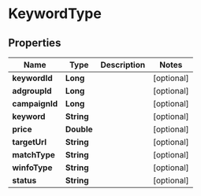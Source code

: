 

# KeywordType


## Properties

Name | Type | Description | Notes
------------ | ------------- | ------------- | -------------
**keywordId** | **Long** |  |  [optional]
**adgroupId** | **Long** |  |  [optional]
**campaignId** | **Long** |  |  [optional]
**keyword** | **String** |  |  [optional]
**price** | **Double** |  |  [optional]
**targetUrl** | **String** |  |  [optional]
**matchType** | **String** |  |  [optional]
**winfoType** | **String** |  |  [optional]
**status** | **String** |  |  [optional]



